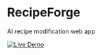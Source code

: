 # RecipeForge
AI recipe modification web app

<a href="https://recipeforge.netlify.app/" target="_blank">
  <img src="https://img.shields.io/badge/Live-Demo-brightgreen?style=for-the-badge" alt="Live Demo">
</a>
